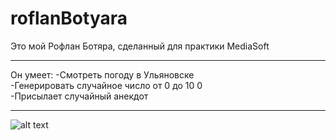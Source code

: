 # roflanBotyara
Это мой Рофлан Ботяра, сделанный для практики MediaSoft
***
Он умеет:
-Смотреть погоду в Ульяновске <br>
-Генерировать случайное число от 0 до 10 0<br>
-Присылает случайный анекдот <br>
***
![alt text](https://sun9-17.userapi.com/c857020/v857020783/106acb/6ivhCAmNKbc.jpg "")
